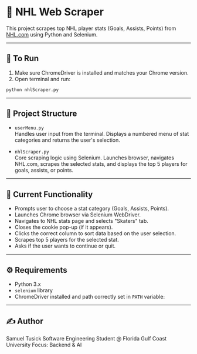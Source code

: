 # 🏒 NHL Web Scraper

This project scrapes top NHL player stats (Goals, Assists, Points) from [NHL.com](https://www.nhl.com) using Python and Selenium.

---

## 🧪 To Run

1. Make sure ChromeDriver is installed and matches your Chrome version.
2. Open terminal and run:

```bash
python nhlScraper.py
```

---

## 📁 Project Structure

- `userMenu.py`  
  Handles user input from the terminal. Displays a numbered menu of stat categories and returns the user's selection.

- `nhlScraper.py`  
  Core scraping logic using Selenium. Launches browser, navigates NHL.com, scrapes the selected stats, and displays the top 5 players for goals, assists, or points.

---

## 🧠 Current Functionality

- Prompts user to choose a stat category (Goals, Assists, Points).
- Launches Chrome browser via Selenium WebDriver.
- Navigates to NHL stats page and selects "Skaters" tab.
- Closes the cookie pop-up (if it appears).
- Clicks the correct column to sort data based on the user selection.
- Scrapes top 5 players for the selected stat.
- Asks if the user wants to continue or quit.

---

## ⚙️ Requirements

- Python 3.x
- `selenium` library
- ChromeDriver installed and path correctly set in `PATH` variable:

---

## ✍️ Author

Samuel Tusick
Software Engineering Student @ Florida Gulf Coast University
Focus: Backend & AI
